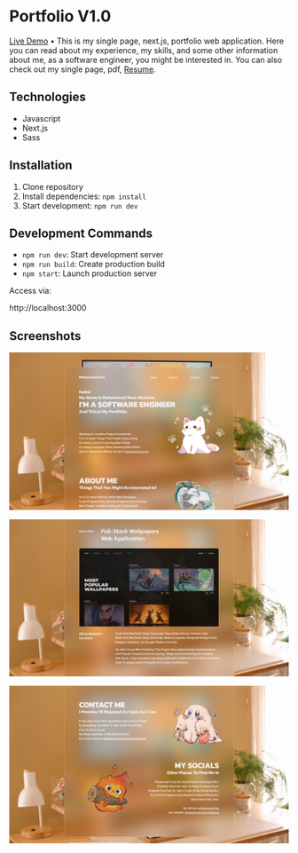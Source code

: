 # Portfolio V1.0

[Live Demo](https://m0hammadr3za.vercel.app) • This is my single page, next.js, portfolio web application. Here you can read about my experience, my skills, and some other information about me, as a software engineer, you might be interested in. You can also check out my single page, pdf, [Resume](https://m0hammadr3za.vercel.app/resume.pdf).

## Technologies

- Javascript
- Next.js
- Sass

## Installation

1. Clone repository
2. Install dependencies: `npm install`
3. Start development: `npm run dev`

## Development Commands

- `npm run dev`: Start development server
- `npm run build`: Create production build
- `npm start`: Launch production server

Access via:

http://localhost:3000

## Screenshots

![Feature 1 Demo](public/screenshots/1.jpg)

![Feature 1 Demo](public/screenshots/2.jpg)

![Feature 1 Demo](public/screenshots/3.jpg)
